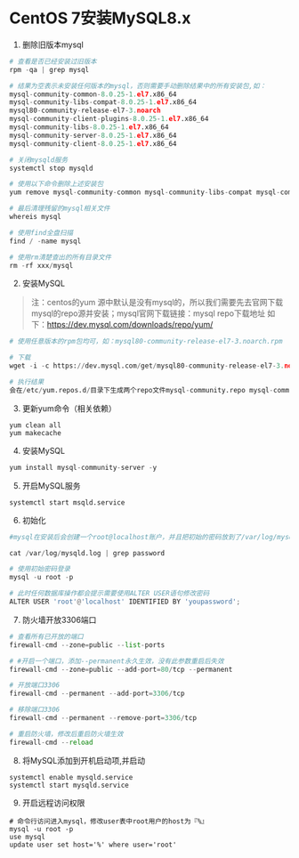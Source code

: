 # CentOS 7安装MySQL8.x  

1. 删除旧版本mysql
```py
# 查看是否已经安装过旧版本 
rpm -qa | grep mysql

# 结果为空表示未安装任何版本的mysql，否则需要手动删除结果中的所有安装包,如：
mysql-community-common-8.0.25-1.el7.x86_64
mysql-community-libs-compat-8.0.25-1.el7.x86_64
mysql80-community-release-el7-3.noarch
mysql-community-client-plugins-8.0.25-1.el7.x86_64
mysql-community-libs-8.0.25-1.el7.x86_64
mysql-community-server-8.0.25-1.el7.x86_64
mysql-community-client-8.0.25-1.el7.x86_64 

# 关闭mysqld服务
systemctl stop mysqld

# 使用以下命令删除上述安装包
yum remove mysql-community-common mysql-community-libs-compat mysql-community-client-plugins mysql-community-libs mysql-community-server mysql-community-client

# 最后清理残留的mysql相关文件
whereis mysql

# 使用find全盘扫描
find / -name mysql

# 使用rm清楚查出的所有目录文件
rm -rf xxx/mysql
```   

2. 安装MySQL  
> 注：centos的yum 源中默认是没有mysql的，所以我们需要先去官网下载mysql的repo源并安装；mysql官网下载链接：mysql repo下载地址 如下：https://dev.mysql.com/downloads/repo/yum/  

```py
# 使用任意版本的rpm包均可，如：mysql80-community-release-el7-3.noarch.rpm

# 下载
wget -i -c https://dev.mysql.com/get/mysql80-community-release-el7-3.noarch.rpm

# 执行结果
会在/etc/yum.repos.d/目录下生成两个repo文件mysql-community.repo mysql-community-source.repo
```  

3. 更新yum命令（相关依赖）
```
yum clean all
yum makecache
```

4. 安装MySQL
```py
yum install mysql-community-server -y
```

5. 开启MySQL服务
```
systemctl start msqld.service
```

6. 初始化
```py
#mysql在安装后会创建一个root@localhost账户，并且把初始的密码放到了/var/log/mysqld.log文件中

cat /var/log/mysqld.log | grep password

# 使用初始密码登录
mysql -u root -p

# 此时任何数据库操作都会提示需要使用ALTER USER语句修改密码
ALTER USER 'root'@'localhost' IDENTIFIED BY 'youpassword';
```

7. 防火墙开放3306端口
```py
# 查看所有已开放的端口
firewall-cmd --zone=public --list-ports

# #开启一个端口，添加--permanent永久生效，没有此参数重启后失效
firewall-cmd --zone=public --add-port=80/tcp --permanent

# 开放端口3306
firewall-cmd --permanent --add-port=3306/tcp

# 移除端口3306
firewall-cmd --permanent --remove-port=3306/tcp

# 重启防火墙，修改后重启防火墙生效
firewall-cmd --reload
```

8. 将MySQL添加到开机启动项,并启动
```
systemctl enable mysqld.service
systemctl start mysqld.service
```

9. 开启远程访问权限

```
# 命令行访问进入mysql，修改user表中root用户的host为『%』
mysql -u root -p
use mysql
update user set host='%' where user='root'
```





